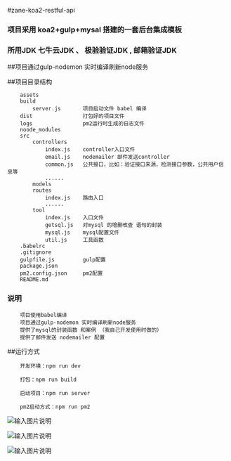 #zane-koa2-restful-api


### 项目采用 koa2+gulp+mysal 搭建的一套后台集成模板

### 所用JDK    七牛云JDK  、 极验验证JDK , 邮箱验证JDK


##项目通过gulp-nodemon 实时编译刷新node服务


##项目目录结构
```
	assets    
	build 
		server.js     	项目启动文件 babel 编译
	dist   				打包好的项目文件	
	logs                pm2运行时生成的日志文件
	noode_modules      
	src
		controllers     
			index.js    controller入口文件
			email.js    nodemailer 邮件发送controller
			common.js   公共接口，比如：验证接口来源，检测接口参数，公共用户信息等
			......
		models
		routes
			index.js    路由入口
			......
		tool
			index.js    入口文件
			getsql.js   对mysql 的增删改查 语句的封装
			mysql.js    mysql配置文件
			util.js     工具函数
	.babelrc
	.gitignore
	gulpfile.js         gulp配置
	package.json
	pm2.config.json     pm2配置
	README.md		

```

### 说明

```
	项目使用babel编译
	项目通过gulp-nodemon 实时编译刷新node服务
	提供了mysql的封装函数 和案例 （我自己开发使用时做的）
	提供了邮件发送 nodemailer 配置

```



##运行方式
```
	开发环境：npm run dev

	打包：npm run build

	启动项目：npm run server

	pm2启动方式：npm run pm2

```




![输入图片说明](https://git.oschina.net/uploads/images/2017/0912/151325_c9179a97_818875.png "前端界面")

![输入图片说明](https://git.oschina.net/uploads/images/2017/0912/151342_71591bbf_818875.png "后台界面")

![输入图片说明](https://git.oschina.net/uploads/images/2017/0912/151354_da20b67b_818875.png "移动端样式")





